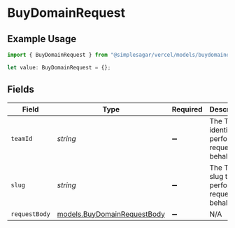 # BuyDomainRequest

## Example Usage

```typescript
import { BuyDomainRequest } from "@simplesagar/vercel/models/buydomainop.js";

let value: BuyDomainRequest = {};
```

## Fields

| Field                                                            | Type                                                             | Required                                                         | Description                                                      |
| ---------------------------------------------------------------- | ---------------------------------------------------------------- | ---------------------------------------------------------------- | ---------------------------------------------------------------- |
| `teamId`                                                         | *string*                                                         | :heavy_minus_sign:                                               | The Team identifier to perform the request on behalf of.         |
| `slug`                                                           | *string*                                                         | :heavy_minus_sign:                                               | The Team slug to perform the request on behalf of.               |
| `requestBody`                                                    | [models.BuyDomainRequestBody](../models/buydomainrequestbody.md) | :heavy_minus_sign:                                               | N/A                                                              |